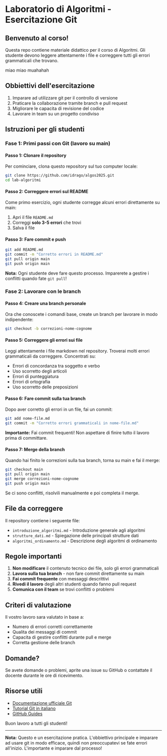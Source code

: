 # Laboratorio di Algoritmi - Esercitazione Git

## Benvenuto al corso!

Questa repo contiene materiale didattico per il corso di Algoritmi. Gli studente devono leggere attentamente i file e correggere tutti gli errori grammaticali che trovano.

miao miao muahahah

## Obbiettivi dell'esercitazione

1. Imparare ad utilizzare git per il controllo di versione
2. Praticare la collaborazione tramite branch e pull request
3. Migliorare le capacita di revisione del codice
4. Lavorare in team su un progetto condiviso

## Istruzioni per gli studenti

### Fase 1: Primi passi con Git (lavoro su main)

#### Passo 1: Clonare il repository

Per cominciare, clona questo repository sul tuo computer locale:

```bash
git clone https://github.com/idrago/algos2025.git
cd lab-algoritmi
```

#### Passo 2: Correggere errori sul README

Come primo esercizio, ogni studente corregge alcuni errori direttamente su main:

1. Apri il file `README.md`
2. Correggi **solo 3-5 errori** che trovi
3. Salva il file

#### Passo 3: Fare commit e push

```bash
git add README.md
git commit -m "Corretto errori in README.md"
git pull origin main
git push origin main
```

**Nota:** Ogni studente deve fare questo processo. Imparerete a gestire i conflitti quando fate `git pull`!

### Fase 2: Lavorare con le branch

#### Passo 4: Creare una branch personale

Ora che conoscete i comandi base, create un branch per lavorare in modo indipendente:

```bash
git checkout -b correzioni-nome-cognome
```

#### Passo 5: Correggere gli errori sui file

Leggi attentamente i file markdown nel repository. Troverai molti errori grammaticali da correggere. Concentrati su:

- Errori di concordanza tra soggetto e verbo
- Uso scorretto degli articoli
- Errori di punteggiatura
- Errori di ortografia
- Uso scorretto delle preposizioni

#### Passo 6: Fare commit sulla tua branch

Dopo aver corretto gli errori in un file, fai un commit:

```bash
git add nome-file.md
git commit -m "Corretto errori grammaticali in nome-file.md"
```

**Importante:** Fai commit frequenti! Non aspettare di finire tutto il lavoro prima di committare.

#### Passo 7: Merge della branch

Quando hai finito le correzioni sulla tua branch, torna su main e fai il merge:

```bash
git checkout main
git pull origin main
git merge correzioni-nome-cognome
git push origin main
```

Se ci sono conflitti, risolvili manualmente e poi completa il merge.

## File da correggere

Il repository contiene i seguente file:

- `introduzione_algoritmi.md` - Introduzione generale agli algoritmi
- `strutture_dati.md` - Spiegazione delle principali strutture dati
- `algoritmi_ordinamento.md` - Descrizione degli algoritmi di ordinamento

## Regole importanti

1. **Non modificare** il contenuto tecnico dei file, solo gli errori grammaticali
2. **Lavora sulla tua branch** - non fare commit direttamente su main
3. **Fai commit frequente** con messaggi descrittivi
4. **Rivedi il lavoro** degli altri studenti quando fanno pull request
5. **Comunica con il team** se trovi conflitti o problemi

## Criteri di valutazione

Il vostro lavoro sara valutato in base a:

- Numero di errori corretti correttamente
- Qualita dei messaggi di commit
- Capacita di gestire conflitti durante pull e merge
- Corretta gestione delle branch

## Domande?

Se avete domande o problemi, aprite una issue su GitHub o contattate il docente durante le ore di ricevimento.

## Risorse utili

- [Documentazione ufficiale Git](https://git-scm.com/doc)
- [Tutorial Git in italiano](https://git-scm.com/book/it/v2)
- [GitHub Guides](https://guides.github.com/)

Buon lavoro a tutti gli studenti!

---

**Nota:** Questo e un esercitazione pratica. L'obbiettivo principale e imparare ad usare git in modo efficace, quindi non preoccupatevi se fate errori all'inizio. L'importante e imparare dal processo!

